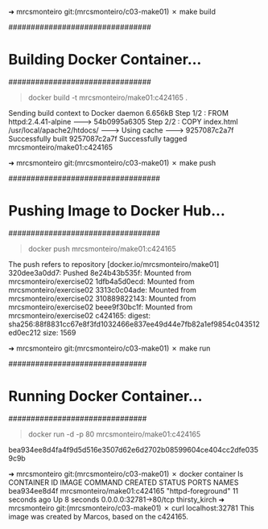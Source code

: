 ➜  mrcsmonteiro git:(mrcsmonteiro/c03-make01) ✗ make build

################################
# Building Docker Container... #
################################

> docker build -t mrcsmonteiro/make01:c424165 .

Sending build context to Docker daemon  6.656kB
Step 1/2 : FROM httpd:2.4.41-alpine
 ---> 54b0995a6305
Step 2/2 : COPY index.html /usr/local/apache2/htdocs/
 ---> Using cache
 ---> 9257087c2a7f
Successfully built 9257087c2a7f
Successfully tagged mrcsmonteiro/make01:c424165

➜  mrcsmonteiro git:(mrcsmonteiro/c03-make01) ✗ make push

##################################
# Pushing Image to Docker Hub... #
##################################

> docker push mrcsmonteiro/make01:c424165

The push refers to repository [docker.io/mrcsmonteiro/make01]
320dee3a0dd7: Pushed
8e24b43b535f: Mounted from mrcsmonteiro/exercise02
1dfb4a5d0ecd: Mounted from mrcsmonteiro/exercise02
3313c0c04ade: Mounted from mrcsmonteiro/exercise02
310889822143: Mounted from mrcsmonteiro/exercise02
beee9f30bc1f: Mounted from mrcsmonteiro/exercise02
c424165: digest: sha256:88f8831cc67e8f3fd1032466e837ee49d44e7fb82a1ef9854c043512ed0ec212 size: 1569

➜  mrcsmonteiro git:(mrcsmonteiro/c03-make01) ✗ make run

###############################
# Running Docker Container... #
###############################

> docker run -d -p 80 mrcsmonteiro/make01:c424165

bea934ee8d4fa4f9d5d516e3507d62e6d2702b08599604ce404cc2dfe0359c9b

➜  mrcsmonteiro git:(mrcsmonteiro/c03-make01) ✗ docker container ls
CONTAINER ID        IMAGE                         COMMAND              CREATED             STATUS              PORTS                   NAMES
bea934ee8d4f        mrcsmonteiro/make01:c424165   "httpd-foreground"   11 seconds ago      Up 8 seconds        0.0.0.0:32781->80/tcp   thirsty_kirch
➜  mrcsmonteiro git:(mrcsmonteiro/c03-make01) ✗ curl localhost:32781
This image was created by Marcos, based on the c424165.
